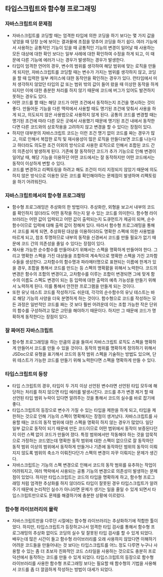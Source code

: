 ## 타입스크립트와 함수형 프로그래밍

### 자바스크립트의 문제점
- 자바스크립트를 코딩할 때는 엄격한 타입에 의한 코딩을 하기 보다는 몇 가지 값을 넣었을 때 당장 눈에 보이는 결과물에 초점을 맞추어 코딩을 하기 쉽다. 여러 기능에서 사용하는 공통적인 기능이 있을 때 공통적인 기능의 변경이 일어날 때 사용하는 모든 대상에 대한 확인 보다는 일부 사례에 대한 확인하여 수정을 하게 되고, 이 때문에 다른 기능에 에러가 나는 경우가 발생하는 경우가 발생한다.
- 타입이 엄격한 언어의 경우, 변수의 범위를 생각하여 해당 범위에 맞는 로직을 만들게 되지만, 자바스크립트를 코딩할 때는 변수가 가지는 범위를 생각하지 않고, 코딩을 할 때 입력한 일부 케이스에 대한 동작만을 확인하는 경우가 있다. 런타임에서 미처 생각하지 않았던 타입의 값 또는 범위 밖의 값이 들어 왔을 때 이상한 동작을 하게 되지만 이에 대한 충분한 처리를 하지 않기 때문에 코드에 버그가 있어도 발견하지 못하는 경우도 있다.
- 어떤 코드를 짤 때는 해당 코드가 어떤 조건에서 동작하는지 조건을 명시하는 것이 좋다. 만들어둔 기능을 다른 맥락에서 사용할 때도 명기된 조건에 맞춰서 사용을 하게 되고, 의도되지 않은 사용법으로 사용하지 않게 된다. 공통의 코드를 변경할 때는 명기된 조건에 따라 다른 모든 곳에서 사용했기 때문에 명기된 조건 내에서 동작한다면 다른 코드와의 상호작용을 고려하지 않고 변경을 할 수 있다는 장점이 있다.
- 하지만 대부분의 자바스크립트 코드는 이런 조건 명기 없이 코드를 짜는 경우가 많고, 이로 인해서 복잡한 로직 및 재사용성이 많은 로직을 만들다보면 코드를 나눈다고 하더라도 의도한 조건 이외의 방식으로 사용한 로직으로 인해서 조합된 코드 간의 의존성이 발생하게 된다. 기존에 잘 동작하던 코드가 추가 기능으로 인해 변경이 일어날 때, 해당 기능을 이용하던 어떤 코드에서는 잘 동작하지만 어떤 코드에서는 동작이 이상하게 변할 수 있다.
- 코드를 변경하고 리펙토링을 하려고 해도 조건이 미리 지정되지 않았기 때문에 의도하지 않은 방식으로 이용한 모든 코드를 확인해야하는 문제점이 발생하며 리펙토링을 하기 어려워진다.

### 자바스크립트에서의 함수형 프로그래밍
- 함수형 프로그래밍은 추상화의 한 방법이다. 추상화란, 외형을 보고서 내부의 코드를 확인하지 않더라도 어떤 동작을 하는지 알 수 있는 코드를 의미한다. 함수형 라이브러리는 어떤 값이 입력되고 어떤 값이 출력되는지 도큐먼트가 제공이 되며, 순수함수이므로 입력에 대해 출력 값이 정해져 있다. 따라서 함수형 프로그래밍을 통해서 코드를 짜게 되면, 추상화된 대상을 이용하더라도 명확한 스펙에 의한 사용법을 따르게 되고, 참조 투명하므로 내부의 동작을 신경써서 코드를 만들 필요가 없기 때문에 코드 간의 의존성을 줄일 수 있다는 장점이 있다.
- 재사용 가능한 순수함수를 만들어내기 위해서는 스펙을 명확하게 만들어야 한다. 그리고 명확한 스펙을 가진 대상들을 조합하여 계속적으로 명확한 스펙을 가진 고차함수들을 생성한다. 고차함수의 함수명과 파라메터명으로 표현되는 이름에 한계가 있을 경우, 조합을 통해서 코드를 만드는 등 스펙의 명확홤을 위해서 노력한다. 코드의 변경은 함수의 조합의 변경이고, 고차함수를 이루는 조합이 변경되면 그에 맞게 함수의 이름도 스펙도 변경이 되는 등 입력에 대한 출력의 예측 가능성을 만들기 위해서 노력하게 된다. 이를 통해서 안전한 프로그램을 만들게 되는 것이다.
- 또한 유닛 테스트 코드를 작성하기도 쉬운데, 각각의 순수함수의 유닛 테스트는 바로 해당 기능의 사양을 더욱 분명하게 하는 것이다. 함수형으로 코드를 작성하는 모든 과정은 일반적인 코드를 짜는 것 보다 훨씬 어려운데 이는 조합 가능한 작은 단위의 함수를 구성하려고 많은 고민을 해야하기 때문이다. 하지만 그 때문에 코드가 명확하게 동작한다는 장점이 있다.

### 잘 짜여진 자바스크립트
- 함수형 프로그래밍을 하는 만큼의 공을 들여서 자바스크립트 로직도 스펙을 명확하게 만들어서 코드를 만들 수 있을 것이다. 동작의 범위를 명확하게 정의하기 위해서 JSDoc으로 유형을 표기해서 코드의 동작 범위 스펙을 기술하는 방법도 있으며, 단위 테스트가 가능한 코드를 만들기 위해 노력한다면 스펙을 명확하게 만들 수 있다.

### 타입스크립트의 등장
- 타입 스크립트의 경우, 타입이 두 가지 이상 선언된 변수라면 선언된 타입 모두에 해당하는 처리를 하지 않으면 타입 에러를 발생시킨다. 코드를 추가 변경 제거 할 때 선언된 타입 범위 누락이 있다면 알려주는 것을 통해서 코드의 실수를 바로 잡기에 좋다.
- 타입스크립트의 등장으로 변수가 가질 수 있는 타입을 제한을 하게 되고, 타입을 제한하는 것으로 인해 기능의 스펙이 명확해지는 장점이 생겨났다. 자바스크립트를 사용할 때는 코드의 동작 범위에 대한 스펙을 명확히 하지 않는 경우가 많았다. 일단 일부 값으로 동작이 되기 때문에 만든 코드이므로 어떤 범위에서 동작이 보증된다던지 이런 스펙 없이 코드가 만들어 졌다. 특정 범위에서만 작동해야 하는 것을 암묵적으로 가정하는 코드였는데 명확한 동작 범위에 대한 스펙이 없으므로 잘 동작하던 동작 범위 이상의 범위에서 동작하게 만들거나 기존에 동작하던 범위의 동작이 이뤄지지 않도록 범위의 축소가 이뤄진다던가 스펙의 변경이 자꾸 이뤄지는 문제가 생긴다.
- 자바스크립트는 기능의 스펙 변경으로 인해서 코드의 동작 범위를 유추하는 작업이 어려워지고, 여러 맥락에서 사용되는 공통 기능의 변경으로 의존성이 발생하는 문제점이 있었다. 하지만 타입스크립트는 코드의 타입을 명확하게 하고, 함수형 프로그래밍 처럼 엄격한 추상화를 하지 않더라도 타입이 잘못된 경우 타입스크립트가 알려주기 때문에 논리적인 실수가 아니라면 문제가 생기는 일을 줄일 수 있게 되면서 타입스크립트만으로도 문제를 해결하기에 충분한 상황에 이르렀다.

### 함수형 라이브러리의 몰락
- 자바스크립트만을 다루던 시절에는 함수형 라이브러리는 추상화하기에 적합한 툴이었다. 하지만, 타입스크립트가 등장하고나서 엄격한 타입 검사를 통해서 함수형 프로그래밍의 추상화 없이도 코딩의 실수 및 잘못된 타입 검사를 할 수 있게 되었다. 배우는데 많은 시간이 들고 함수형 라이브러리를 오래 사용하지 않았다면 이해하기 어려운 코드들을 만들어내는 것 보다는 타입스크립트를 어느 정도 다루면 누구나 사용할 수 있는 좀 더 초보자 친화적인 코드 스타일을 사용하는 것으로도 충분히 프로덕션에서 동작하는 코드를 만들 수 있게 되었다. 타입스크립트의 등장으로 함수형 라이브러리를 사용한 함수형 프로그래밍 보다는 필요할 때 함수형의 기법을 사용해서 코드를 좀 더 깔끔하게 작성하는 방법이 대세가 되었다.
